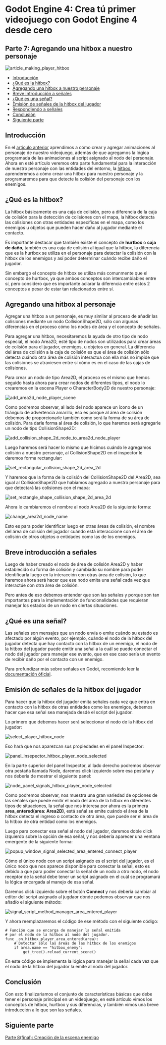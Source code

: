 # Godot Engine 4: Crea tú primer videojuego con Godot Engine 4 desde cero
## Parte 7: Agregando una hitbox a nuestro personaje

![article_making_player_hitbox](resources/article_making_player_hitbox.png)

- [Introducción](#introducción)
- [¿Qué es la hitbox?](#¿qué-es-la-hitbox)
- [Agregando una hitbox a nuestro personaje](#agregando-una-hitbox-a-nuestro-personaje)
- [Breve introducción a señales](#breve-introducción-a-señales)
- [¿Qué es una señal?](#¿qué-es-una-señal)
- [Emisión de señales de la hitbox del jugador](#emisión-de-señales-de-la-hitbox-del-jugador)
- [Respondiendo a señales](#respondiendo-a-señales)
- [Conclusión](#conclusión)
- [Siguiente parte](#siguiente-parte)

## Introducción
En el [artículo anterior](articulo_4_6_agregando_animaciones.md) aprendimos a cómo crear y agregar animaciones al personaje de nuestro videojuego, además de que agregamos la lógica programada de las animaciones al script asignado al nodo del personaje.
Ahora en esté artículo veremos otra parte fundamental para la interacción de nuestro personaje con las entidades del entorno, la [hitbox](https://en.wikipedia.org/wiki/Collision_detection#Hitbox), aprenderemos a cómo crear una hitbox para nuestro personaje y la programaremos para que detecte la colisión del personaje con los enemigos.
 
## ¿Qué es la hitbox? 
La hitbox básicamente es una caja de colisión, pero a diferencia de la caja de colisión para la detección de colisiones con el mapa, la hitbox detecta las colisiones con otras entidades específicas en el mapa, como los enemigos u objetos que pueden hacer daño al jugador mediante el contacto.

Es importante destacar que también existe el concepto de **hurtbox** o **caja de daño**, también es una caja de colisión al igual que la hitbox, la diferencia que es la hurtbox se utiliza en el personaje para detectar la colisión con la hitbox de los enemigos y así poder determinar cuándo recibe daño el jugador.

Sin embargo el concepto de hitbox se utiliza más comunmente que el concepto de hurtbox, ya que ambos conceptos son intercambiables entre sí, pero considero que es importante aclarar la diferencia entre estos 2 conceptos a pesar de estar tan relacionados entre sí.

## Agregando una hitbox al personaje

Agregar una hitbox a un personaje, es muy similar al proceso de añadir las colisiones mediante un nodo CollisionShape2D, sólo con algunas diferencias en el proceso cómo los nodos de área y el concepto de señales.

Para agregar una hitbox, necesitaremos la ayuda de otro tipo de nodo especial, el nodo Area2D, esté tipo de nodos son utilizados para crear áreas de colisión para el jugador, enemigos, u objetos en general. La diferencia del área de colisión a la caja de colisión es que el área de colisión sólo detecta cuándo otra área de colisión interactua con ella más no impide que las colisiones se atraviesen entre sí cómo es en el caso de las cajas de colisiones.

Para crear un nodo de tipo Area2D, el proceso es el mismo que hemos seguido hasta ahora para crear nodos de diferentes tipos, el nodo lo crearemos en la escena Player o CharacterBody2D de nuestro personaje:

![add_area2d_node_player_scene](resources/add_area2d_node_player_scene.png)

Como podremos observar, al lado del nodo aparece un ícono de un triángulo de advertencia amarillo, eso es porque al área de colisión debemos de proporcionarle también como será la forma de su área de colisión.
Para darle forma al área de colisión, lo que haremos será agregarle un nodo de tipo CollisionShape2D:

![add_collision_shape_2d_node_to_area2d_node_player](resources/add_collision_shape_2d_node_to_area2d_node_player.png)

Luego haremos será hacer lo mismo que hicimos cuándo le agregamos colisión a nuestro personaje, al CollisionShape2D en el inspector le daremos forma rectangular:

![set_rectangular_collision_shape_2d_area_2d](resources/set_rectangular_collision_shape_2d_area_2d.png)

Y haremos que la forma de la colisión del CollisionShape2D del Area2D, sea igual al CollisionShape2D que habíamos agregado a nuestro personaje para que detectará las colisiones con el mapa:

![set_rectangle_shape_collision_shape_2d_area_2d](resources/set_rectangle_shape_collision_shape_2d_area_2d.gif)

Ahora le cambiaremos el nombre al nodo Area2D de la siguiente forma:

![change_area2d_node_name](resources/change_area2d_node_name.png)

Esto es para poder identificar luego en otras áreas de colisión, el nombre del área de colisión del jugador cuándo está interaccione con el área de colisión de otros objetos o entidades como las de los enemigos.

## Breve introducción a señales

Luego de haber creado el nodo de área de colisión Area2D y haber establecido su forma de colisión y cambiado su nombre para poder identificarla luego en la interacción con otras área de colisión, lo que haremos ahora será hacer que ese nodo emita una señal cada vez que interactúe con otra área de colisión.

Pero antes de eso debemos entender que son las señales y porque son tan importantes para la implementación de funcionalidades que requieran manejar los estados de un nodo en ciertas situaciones.

## ¿Qué es una señal?

Las señales son mensajes que un nodo envía o emite cuándo su estado es afectado por algún evento, por ejemplo, cuándo el nodo de la hitbox del jugador detecta que hay contacto con la hitbox de un enemigo, el nodo de la hitbox del jugador puede emitir una señal a la cuál se puede conectar el nodo del jugador para manejar ese evento, que en ese caso sería un evento de recibir daño por el contacto con un enemigo.

Para profundizar más sobre señales en Godot, recomiendo leer la [documentación óficial](https://docs.godotengine.org/es/stable/getting_started/step_by_step/signals.html).


## Emisión de señales de la hitbox del jugador

Para hacer que la hitbox del jugador emita señales cada vez que entra en contacto con la hitbox de otras entidades como los enemigos, debemos hacer que esa señal sea manejada desdé el script del jugador.

Lo primero que debemos hacer será seleccionar el nodo de la hitbox del jugador:

![select_player_hitbox_node](resources/select_player_hitbox_node.png)

Eso hará que nos aparezcan sus propiedades en el panel Inspector:

![panel_insepector_hitbox_player_node_selected](resources/panel_insepector_hitbox_player_node_selected.png)

En la parte superior del panel Inspector, al lado derecho podremos observar otra pestaña llamada Node, daremos click izquierdo sobre esa pestaña y nos debería de mostrar el siguiente panel:

![node_panel_signals_hitbox_player_node_selected](resources/node_panel_signals_hitbox_player_node_selected.png)

Como podremos observar, nos muestra una gran variedad de opciones de las señales que puede emitir el nodo del área de la hitbox en diferentes tipos de situaciones, la señal que nos interesa por ahora es la primera **area_entered(area: Area2D)**, está señal se emite cuándo el área de la hitbox detecta el ingreso o contacto de otra área, que puede ser el área de la hitbox de otra entidad como los enemigos.

Luego para conectar esa señal al nodo del jugador, daremos doble click izquierdo sobre la opción de esa señal, y nos debería aparecer una ventana emergente de la siguiente forma:

![popup_window_signal_selected_area_entered_connect_player](resources/popup_window_signal_selected_area_entered_connect_player.png)

Cómo el único nodo con un script asignado es el script del jugador, es el único nodo que nos aparece disponible para conectar la señal, esto es debido a que para poder conectar la señal de un nodo a otro nodo, el nodo receptor de la señal debe tener un script asignado en el cuál se programará la lógica encargada al manejo de esa señal.

Daremos click izquierdo sobre el botón **Connect** y nos debería cambiar al editor del script asignado al jugdaor dónde podemos observar que nos añadío el siguiente método:

![signal_script_method_manager_area_entered_player](resources/signal_script_method_manager_area_entered_player.png)

Y ahora reemplazaremos el código de ese método con el siguiente código:

```gdscript
# Función que se encarga de manejar la señal emitida
# por el nodo de la hitbox al nodo del jugador.
func _on_hitbox_player_area_entered(area):
    # Detectar sólo las áreas de las hitbox de los enemigos
	if area.name == "hitbox_enemy":
		get_tree().reload_current_scene()
```
En este código se implementa la lógica para manejar la señal cada vez que el nodo de la hitbox del jugador la emite al nodo del jugador.

## Conclusión
Con esto finalizaríamos el conjunto de características básicas que debe tener el personaje principal en un videojuego, en esté artículo vimos los conceptos de hitbox, hurtbox y sus diferencias, y también vimos una breve introducción a lo que son las señales.

## Siguiente parte
[Parte 8(final): Creación de la escena enemigo](articulo_4_8_escena_enemigo.md)


